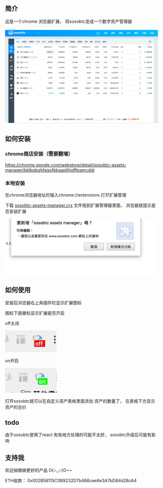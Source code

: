 ## 简介
这是一个chrome 浏览器扩展， 将sosobtc变成一个数字资产管理器

![sosobtc-assets-manager](screenshot/1.png)

## 如何安装
### chrome商店安装（需要翻墙）

https://chrome.google.com/webstore/detail/sosobtc-assets-manager/bklkpbghfagofkbgapljhjdffpamcddi

### 本地安装

在chrome浏览器地址栏输入chrome://extensions 打开扩展管理

下载 [sosobtc-assets-manager.crx](https://github.com/yuanaichi/sosobtc-assets-manager/raw/master/sosobtc-assets-manager.crx) 文件拖到扩展管理器里面， 浏览器就提示是否安装扩展

![sosobtc-assets-manager](screenshot/chrome-extension2.png)


## 如何使用
安装后浏览器右上角插件栏显示扩展图标

图标下面徽标显示扩展是否开启

off关闭

![sosobtc-assets-manager](screenshot/chrome-extension0.png)

on开启

![sosobtc-assets-manager](screenshot/chrome-extension1.png)

打开sosobtc就可以在自定义资产表格里面添加 资产的数量了， 在表格下方显示资产的总价


## todo
由于sosobtc使用了react 有些地方处理的可能不太好， sosobtc升级后可能有影响

## 支持我
欢迎捐赠做更好的产品 O(∩_∩)O~~

ETH收款： 0x002B58115C0B9232D7b466cee8e3A7bD84d28cA4
